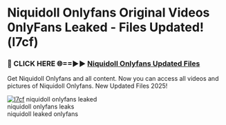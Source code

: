 # Niquidoll Onlyfans Original Videos 0nlyFans Leaked - Files Updated! (l7cf)

<h3>🔴 CLICK HERE 🌐==►► <a href="https://tinyurl.com/x26r9saj" rel="nofollow">Niquidoll Onlyfans Updated Files</a></h3>

Get Niquidoll Onlyfans and all content. Now you can access all videos and pictures of Niquidoll Onlyfans. New Updated Files 2025!

[![l7cf](https://i.imgur.com/LkgZPqh.gif)](https://tinyurl.com/x26r9saj)
niquidoll onlyfans leaked<br>
niquidoll onlyfans leaks<br>
niquidoll leaked onlyfans